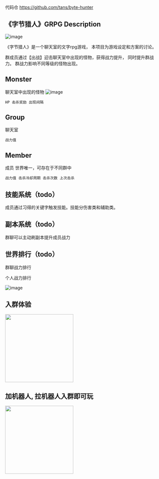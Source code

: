 代码仓 https://github.com/tans/byte-hunter

## 《字节猎人》GRPG Description


![image](https://user-images.githubusercontent.com/543287/129016595-8b50461f-1b5a-4ae8-9125-5a4005d1851b.png)



《字节猎人》是一个聊天室的文字rpg游戏， 本项目为游戏设定和方案的讨论。

群成员通过【出战】迎击聊天室中出现的怪物，获得战力提升， 同时提升群战力。
群战力影响不同等级的怪物出现。

## Monster
聊天室中出现的怪物
![image](https://user-images.githubusercontent.com/543287/129131248-58c67ffa-6045-4e63-82fb-417d99f5c550.png)

`HP 击杀奖励 出现间隔`

## Group
聊天室

`战力值`

## Member
成员 世界唯一，可存在于不同群中

`战力值 击杀冷却周期 击杀次数 上次击杀`


## 技能系统（todo）
成员通过习得的关键字触发技能。技能分伤害类和辅助类。

## 副本系统（todo）
群聊可以主动刷副本提升成员战力

## 世界排行（todo）

群聊战力排行

个人战力排行



![image](https://user-images.githubusercontent.com/543287/129016673-235b3206-6856-4bfc-9a21-95e425564e09.png)




## 入群体验
<img src="https://user-images.githubusercontent.com/543287/128971592-a54e6096-50f0-46e6-be9a-4c3b89939845.png" width="220px" />

## 加机器人, 拉机器人入群即可玩
<img src="https://user-images.githubusercontent.com/543287/128972133-8648d2a5-e461-4382-85b8-c4428d36d3f6.png"  width="220px" />


